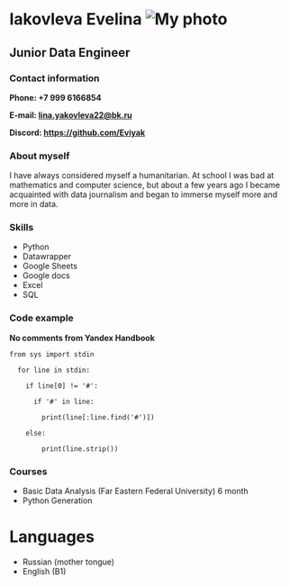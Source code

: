 # Iakovleva Evelina        ![My photo](https://ibb.co/rc0t9wC)
## Junior Data Engineer
### Contact information
**Phone: +7 999 6166854**

**E-mail: lina.yakovleva22@bk.ru**

**Discord: https://github.com/Eviyak**
### About myself
I have always considered myself a humanitarian. At school I was bad at mathematics and computer science, but about a few years ago I became acquainted with data journalism and began to immerse myself more and more in data.
### Skills
* Python
* Datawrapper
* Google Sheets
* Google docs
* Excel
* SQL
### Code example
**No comments from Yandex Handbook** 

    from sys import stdin

      for line in stdin:
    
        if line[0] != '#':
        
          if '#' in line:
            
            print(line[:line.find('#')])
       
        else:
            
            print(line.strip()) 
### Courses
* Basic Data Analysis (Far Eastern Federal University) 6 month
* Python Generation
# Languages
* Russian (mother tongue)
* English (B1)
